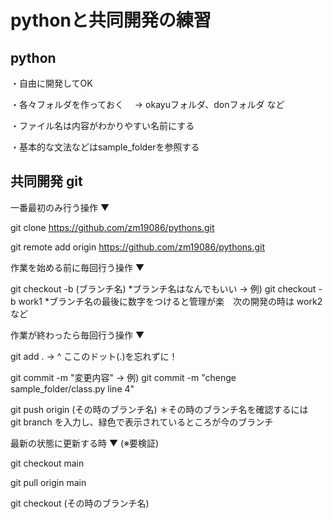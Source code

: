 # pythonと共同開発の練習

## python

・自由に開発してOK

・各々フォルダを作っておく
　-> okayuフォルダ、donフォルダ など

・ファイル名は内容がわかりやすい名前にする

・基本的な文法などはsample_folderを参照する



## 共同開発 git

一番最初のみ行う操作 ▼

git clone https://github.com/zm19086/pythons.git

git remote add origin https://github.com/zm19086/pythons.git



作業を始める前に毎回行う操作 ▼

git checkout -b (ブランチ名)
*ブランチ名はなんでもいい -> 例) git checkout -b work1
*ブランチ名の最後に数字をつけると管理が楽　次の開発の時は work2 など



作業が終わったら毎回行う操作 ▼

git add .
->      ^ ここのドット(.)を忘れずに！

git commit -m "変更内容"
-> 例) git commit -m "chenge sample_folder/class.py line 4"

git push origin (その時のブランチ名)
＊その時のブランチ名を確認するには　git branch を入力し、緑色で表示されているところが今のブランチ



最新の状態に更新する時 ▼  (※要検証)

git checkout main

git pull origin main

git checkout (その時のブランチ名)